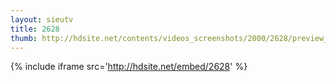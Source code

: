 ```yaml
---
layout: sieutv
title: 2628
thumb: http://hdsite.net/contents/videos_screenshots/2000/2628/preview_360p.mp4.jpg
---
```

{% include iframe src='http://hdsite.net/embed/2628' %}
 
